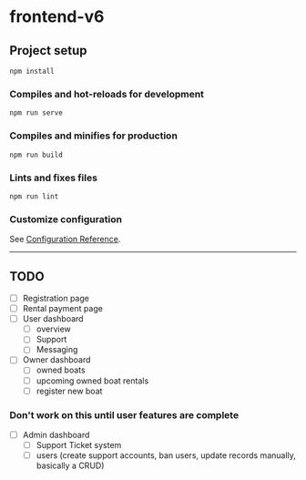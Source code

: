 # frontend-v6

## Project setup

```
npm install
```

### Compiles and hot-reloads for development

```
npm run serve
```

### Compiles and minifies for production

```
npm run build
```

### Lints and fixes files

```
npm run lint
```

### Customize configuration

See [Configuration Reference](https://cli.vuejs.org/config/).

---

## TODO

- [ ] Registration page
- [ ] Rental payment page
- [ ] User dashboard
  - [ ] overview
  - [ ] Support
  - [ ] Messaging
- [ ] Owner dashboard
  - [ ] owned boats
  - [ ] upcoming owned boat rentals
  - [ ] register new boat

### Don't work on this until user features are complete

- [ ] Admin dashboard
  - [ ] Support Ticket system
  - [ ] users (create support accounts, ban users, update records manually, basically a CRUD)
